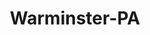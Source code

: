 ---
title: Warminster-PA
slug: warminster-pa
f_state:
- cms/state/pennsylvania.md
f_locations:
- cms/payday-loan/ace-check-cashing-inc-923.md
- cms/payday-loan/fioravanti-mobile-check-cashin-18089.md
- cms/payday-loan/united-check-cashing-28117.md
- cms/payday-loan/united-check-cashing-28133.md
updated-on: '2024-05-30T13:41:28.615Z'
created-on: '2024-05-30T13:41:28.615Z'
published-on: '2024-05-30T13:54:32.469Z'
f_city: Warminster
layout: '[city].html'
tags: city
---